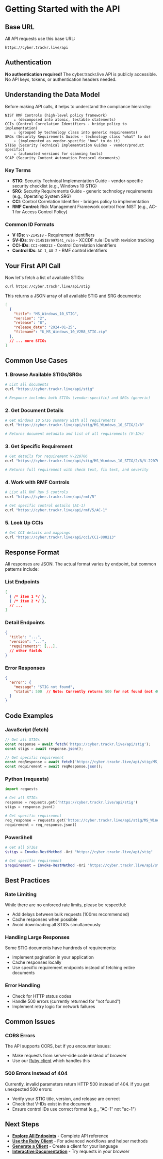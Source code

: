 # Getting Started with the API

## Base URL

All API requests use this base URL:
```
https://cyber.trackr.live/api
```

## Authentication

**No authentication required!** The cyber.trackr.live API is publicly accessible. No API keys, tokens, or authentication headers needed.

## Understanding the Data Model

Before making API calls, it helps to understand the compliance hierarchy:

```
NIST RMF Controls (high-level policy framework)
    ↓ (decomposed into atomic, testable statements)
CCIs (Control Correlation Identifiers - bridge policy to implementation)
    ↓ (grouped by technology class into generic requirements)
SRGs (Security Requirements Guides - technology class "what" to do)
    ↓ (implemented as vendor-specific "how" to do it)
STIGs (Security Technical Implementation Guides - vendor/product specific)
    ↓ (automated versions for scanning tools)
SCAP (Security Content Automation Protocol documents)
```

### Key Terms
- **STIG**: Security Technical Implementation Guide - vendor-specific security checklist (e.g., Windows 10 STIG)
- **SRG**: Security Requirements Guide - generic technology requirements (e.g., Operating System SRG)
- **CCI**: Control Correlation Identifier - bridges policy to implementation
- **RMF Control**: Risk Management Framework control from NIST (e.g., AC-1 for Access Control Policy)

### Common ID Formats
- **V-IDs**: `V-214518` - Requirement identifiers
- **SV-IDs**: `SV-214518r997541_rule` - XCCDF rule IDs with revision tracking
- **CCI-IDs**: `CCI-000213` - Control Correlation Identifiers
- **Control IDs**: `AC-1`, `AU-2` - RMF control identifiers

## Your First API Call

Now let's fetch a list of available STIGs:

```bash
curl https://cyber.trackr.live/api/stig
```

This returns a JSON array of all available STIG and SRG documents:

```json
[
  {
    "title": "MS_Windows_10_STIG",
    "version": "2",
    "release": "8",
    "release_date": "2024-01-25",
    "filename": "U_MS_Windows_10_V2R8_STIG.zip"
  },
  // ... more STIGs
]
```

## Common Use Cases

### 1. Browse Available STIGs/SRGs
```bash
# List all documents
curl "https://cyber.trackr.live/api/stig"

# Response includes both STIGs (vendor-specific) and SRGs (generic)
```

### 2. Get Document Details
```bash
# Get Windows 10 STIG summary with all requirements
curl "https://cyber.trackr.live/api/stig/MS_Windows_10_STIG/2/8"

# Returns document metadata and list of all requirements (V-IDs)
```

### 3. Get Specific Requirement
```bash
# Get details for requirement V-220706
curl "https://cyber.trackr.live/api/stig/MS_Windows_10_STIG/2/8/V-220706"

# Returns full requirement with check text, fix text, and severity
```

### 4. Work with RMF Controls
```bash
# List all RMF Rev 5 controls
curl "https://cyber.trackr.live/api/rmf/5"

# Get specific control details (AC-1)
curl "https://cyber.trackr.live/api/rmf/5/AC-1"
```

### 5. Look Up CCIs
```bash
# Get CCI details and mappings
curl "https://cyber.trackr.live/api/cci/CCI-000213"
```

## Response Format

All responses are JSON. The actual format varies by endpoint, but common patterns include:

### List Endpoints
```json
[
  { /* item 1 */ },
  { /* item 2 */ },
  // ...
]
```

### Detail Endpoints
```json
{
  "title": "...",
  "version": "...",
  "requirements": [...],
  // other fields
}
```

### Error Responses
```json
{
  "error": {
    "message": "STIG not found",
    "status": 500  // Note: Currently returns 500 for not found (not 404)
  }
}
```

## Code Examples

### JavaScript (fetch)
```javascript
// Get all STIGs
const response = await fetch('https://cyber.trackr.live/api/stig');
const stigs = await response.json();

// Get specific requirement
const reqResponse = await fetch('https://cyber.trackr.live/api/stig/MS_Windows_10_STIG/2/8/V-220706');
const requirement = await reqResponse.json();
```

### Python (requests)
```python
import requests

# Get all STIGs
response = requests.get('https://cyber.trackr.live/api/stig')
stigs = response.json()

# Get specific requirement
req_response = requests.get('https://cyber.trackr.live/api/stig/MS_Windows_10_STIG/2/8/V-220706')
requirement = req_response.json()
```

### PowerShell
```powershell
# Get all STIGs
$stigs = Invoke-RestMethod -Uri "https://cyber.trackr.live/api/stig"

# Get specific requirement
$requirement = Invoke-RestMethod -Uri "https://cyber.trackr.live/api/stig/MS_Windows_10_STIG/2/8/V-220706"
```

## Best Practices

### Rate Limiting
While there are no enforced rate limits, please be respectful:
- Add delays between bulk requests (100ms recommended)
- Cache responses when possible
- Avoid downloading all STIGs simultaneously

### Handling Large Responses
Some STIG documents have hundreds of requirements:
- Implement pagination in your application
- Cache responses locally
- Use specific requirement endpoints instead of fetching entire documents

### Error Handling
- Check for HTTP status codes
- Handle 500 errors (currently returned for "not found")
- Implement retry logic for network failures

## Common Issues

### CORS Errors
The API supports CORS, but if you encounter issues:
- Make requests from server-side code instead of browser
- Use our [Ruby client](../clients/ruby/index.md) which handles this

### 500 Errors Instead of 404
Currently, invalid parameters return HTTP 500 instead of 404. If you get unexpected 500 errors:
- Verify your STIG title, version, and release are correct
- Check that V-IDs exist in the document
- Ensure control IDs use correct format (e.g., "AC-1" not "ac-1")

## Next Steps

- **[Explore All Endpoints](./index.md)** - Complete API reference
- **[Use the Ruby Client](../clients/ruby/index.md)** - For advanced workflows and helper methods
- **[Generate a Client](../clients/generation/overview.md)** - Create a client for your language
- **[Interactive Documentation](./index.md#interactive-documentation)** - Try requests in your browser